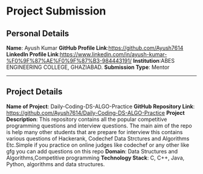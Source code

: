# Project Submission
## Personal Details
**Name**: Ayush Kumar
**GitHub Profile Link**:https://github.com/Ayush7614
**LinkedIn Profile Link**:https://www.linkedin.com/in/ayush-kumar-%F0%9F%87%AE%F0%9F%87%B3-984443191/
**Institution**:ABES ENGINEERING COLLEGE, GHAZIABAD.
**Submission Type**: Mentor
<hr>  

## Project Details
**Name of Project**: Daily-Coding-DS-ALGO-Practice
**GitHub Repository Link**: https://github.com/Ayush7614/Daily-Coding-DS-ALGO-Practice
**Project Description**:  This repository contains all the popular competitive programming questions and interview questions. The main aim of the repo is help many other students that are prepare for interview this contains various questions of Hackerank, Codechef Data Strctures and Algorithms Etc.Simple if you practice on online judges like codechef or any other like gfg you can add questions on this repo
**Domain**: Data Structures and Algorithms,Competitive programming
**Technology Stack**: C, C++, Java, Python, algorithms and data structures.
